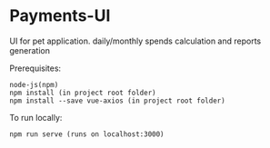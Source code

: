 # Payments-UI

UI for pet application. daily/monthly spends calculation and reports generation

Prerequisites:

    node-js(npm)
    npm install (in project root folder)
    npm install --save vue-axios (in project root folder)
To run locally:

    npm run serve (runs on localhost:3000)
